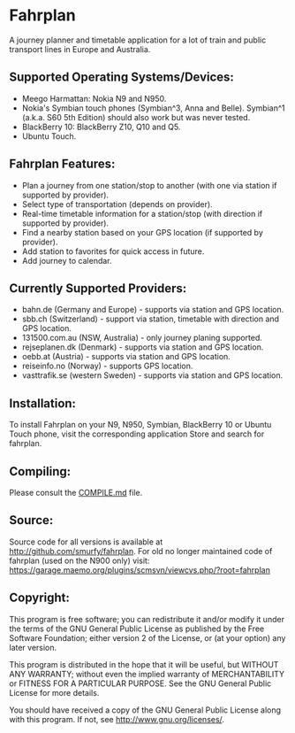 Fahrplan
========

A journey planner and timetable application for a lot of train and
public transport lines in Europe and Australia.

Supported Operating Systems/Devices:
------------------------------------
* Meego Harmattan: Nokia N9 and N950.
* Nokia's Symbian touch phones (Symbian^3, Anna and Belle). Symbian^1
  (a.k.a. S60 5th Edition) should also work but was never tested.
* BlackBerry 10: BlackBerry Z10, Q10 and Q5.
* Ubuntu Touch.

Fahrplan Features:
------------------

* Plan a journey from one station/stop to another (with one via station
  if supported by provider).
* Select type of transportation (depends on provider).
* Real-time timetable information for a station/stop (with direction if
  supported by provider).
* Find a nearby station based on your GPS location (if supported by
  provider).
* Add station to favorites for quick access in future.
* Add journey to calendar.

Currently Supported Providers:
------------------------------

* bahn.de (Germany and Europe) - supports via station and GPS location.
* sbb.ch (Switzerland) - support via station, timetable with direction
  and GPS location.
* 131500.com.au (NSW, Australia) - only journey planing supported.
* rejseplanen.dk (Denmark) - supports via station and GPS location.
* oebb.at (Austria) - supports via station and GPS location.
* reiseinfo.no (Norway) - supports GPS location.
* vasttrafik.se (western Sweden) - supports via station and GPS
  location.

Installation:
-------------

To install Fahrplan on your N9, N950, Symbian, BlackBerry 10 or Ubuntu
Touch phone, visit the corresponding application Store and search for
fahrplan.

Compiling:
----------

Please consult the [COMPILE.md][1] file.

Source:
-------

Source code for all versions is available at
<http://github.com/smurfy/fahrplan>. For old no longer maintained code
of fahrplan (used on the N900 only) visit:
<https://garage.maemo.org/plugins/scmsvn/viewcvs.php/?root=fahrplan>

Copyright:
----------

This program is free software; you can redistribute it and/or modify
it under the terms of the GNU General Public License as published by
the Free Software Foundation; either version 2 of the License, or
(at your option) any later version.

This program is distributed in the hope that it will be useful,
but WITHOUT ANY WARRANTY; without even the implied warranty of
MERCHANTABILITY or FITNESS FOR A PARTICULAR PURPOSE.  See the
GNU General Public License for more details.

You should have received a copy of the GNU General Public License along
with this program.  If not, see <http://www.gnu.org/licenses/>.


[1]: COMPILE.md
